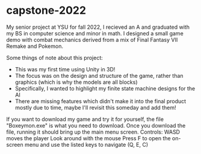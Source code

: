 # capstone-2022

My senior project at YSU for fall 2022, I recieved an A and graduated with my BS in computer science and minor in math.
I designed a small game demo with combat mechanics derived from a mix of Final Fantasy VII Remake and Pokemon.

Some things of note about this project:
 - This was my first time using Unity in 3D!
 - The focus was on the design and structure of the game, rather than graphics (which is why the models are all blocks)
 - Specifically, I wanted to highlight my finite state machine designs for the AI
 - There are missing features which didn't make it into the final product mostly due to time, maybe I'll revisit this someday and add them!
 
If you want to download my game and try it for yourself, the file "Boxeymon.exe" is what you need to download. Once you download the file, running it should bring up the main menu screen.
Controls:
 WASD moves the player
 Look around with the mouse
 Press F to open the on-screen menu and use the listed keys to navigate (Q, E, C)
